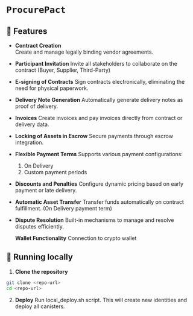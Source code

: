 # `ProcurePact`

## 🚀 Features

- **Contract Creation**  
  Create and manage legally binding vendor agreements.

- **Participant Invitation**
  Invite all stakeholders to collaborate on the contract (Buyer, Supplier, Third-Party)

- **E-signing of Contracts**
  Sign contracts electronically, eliminating the need for physical paperwork.

- **Delivery Note Generation**
  Automatically generate delivery notes as proof of delivery.

- **Invoices**
  Create invoices and pay invoices directly from contract or delivery data.

- **Locking of Assets in Escrow**
  Secure payments through escrow integration.

- **Flexible Payment Terms**
  Supports various payment configurations:
  1. On Delivery  
  2. Custom payment periods

- **Discounts and Penalties**
  Configure dynamic pricing based on early payment or late delivery.

- **Automatic Asset Transfer**
  Transfer funds automatically on contract fulfillment. (On Delivery payment term)

- **Dispute Resolution**
  Built-in mechanisms to manage and resolve disputes efficiently.

  **Wallet Functionality**
  Connection to crypto wallet


## 🚀 Running locally
1. **Clone the repository**
```bash
git clone <repo-url>
cd <repo-url>
```
2. **Deploy**
Run local_deploy.sh script. This will create new identities and deploy all canisters.
